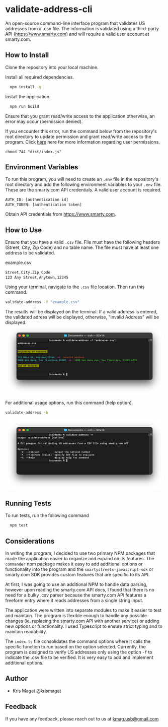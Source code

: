 # validate-address-cli

An open-source command-line interface program that validates US addresses from a .csv file. The information is validated using a third-party API (https://www.smarty.com) and will require a valid user account at smarty.com.

## How to Install

Clone the repository into your local machine.

Install all required dependencies.

```bash
  npm install -g
```

Install the application.

```bash
  npm run build
```

Ensure that you grant read/write access to the application otherwise, an error may occur (permission denied).

If you encounter this error, run the command below from the repository's root directory to update permission and grant read/write access to the program. Click [here](https://www.educative.io/answers/how-to-resolve-the-permission-denied-error-in-linux) here for more information regarding user permissions.

```
chmod 744 "dist/index.js"
```

## Environment Variables

To run this program, you will need to create an `.env` file in the repository's root directory and add the following environment variables to your `.env` file. These are the smarty.com API credentials. A valid user account is required.

```
AUTH_ID: [authentication id]
AUTH_TOKEN: [authentication token]
```

Obtain API credentials from https://www.smarty.com.

## How to Use

Ensure that you have a valid `.csv` file. File must have the following headers (Street, City, Zip Code) and no table name. The file must have at least one address to be validated.

example.csv

```csv
Street,City,Zip Code
123 Any Street,Anytown,12345
```

Using your terminal, navigate to the `.csv` file location. Then run this command.

```bash
validate-address -f "example.csv"
```

The results will be displayed on the terminal. If a valid address is entered, the validated adress will be displayed, otherwise, "Invalid Address" will be displayed.
![usage](usage.png)

For additional usage options, run this command (help option).

```bash
validate-address -h
```

![options](options.png)

## Running Tests

To run tests, run the following command

```bash
  npm test
```

## Considerations

In writing the program, I decided to use two primary NPM packages that made the application easier to organize and expand on its features. The `commander` npm package makes it easy to add additional options or functionality into the program and the `smartystreets-javascript-sdk` or smarty.com SDK provides custom features that are specific to its API.

At first, I was going to use an additional NPM to handle data parsing, however upon reading the smarty.com API docs, I found that there is no need for a bulky .csv parser because the smarty.com API features a freeform entry where it reads addresses from a single string input.

The application were written into separate modules to make it easier to test and maintain. The program is flexible enough to handle any possible changes (ie. replacing the smarty.com API with another service) or adding new options or functionality. I used Typescript to ensure strict typing and to maintain readability.

The `index.ts` file consolidates the command options where it calls the specific function to run based on the option selected. Currently, the program is designed to verify US addresses only using the option `-f` to indicate the .csv file to be verified. It is very easy to add and implement additional options.

## Author

- Kris Magat [@krismagat](https://www.github.com/KrisMagat)

## Feedback

If you have any feedback, please reach out to us at kmag.usb@gmail.com
